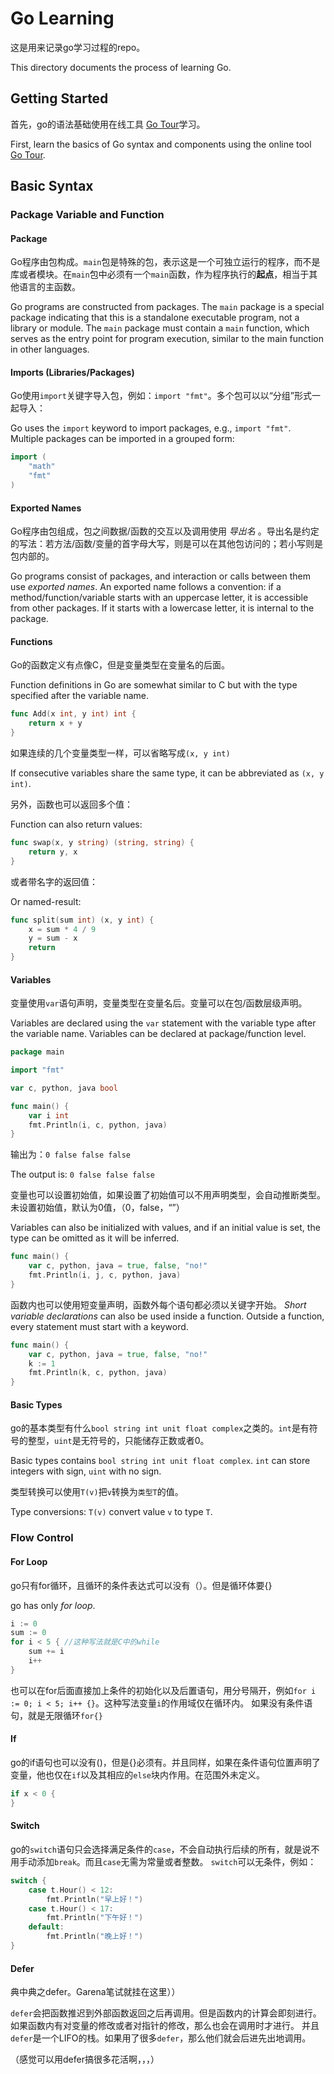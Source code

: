 # Go Learning

这是用来记录go学习过程的repo。

This directory documents the process of learning Go.

## Getting Started

首先，go的语法基础使用在线工具 [Go Tour](https://tour.go-zh.org/basics/1)学习。

First, learn the basics of Go syntax and components using the online tool [Go Tour](https://tour.go-zh.org/basics/1).

## Basic Syntax

### Package Variable and Function

#### Package

Go程序由包构成。`main`包是特殊的包，表示这是一个可独立运行的程序，而不是库或者模块。在`main`包中必须有一个`main`函数，作为程序执行的**起点**，相当于其他语言的主函数。

Go programs are constructed from packages. The `main` package is a special package indicating that this is a standalone executable program, not a library or module. The `main` package must contain a `main` function, which serves as the entry point for program execution, similar to the main function in other languages.

#### Imports (Libraries/Packages)

Go使用`import`关键字导入包，例如：`import "fmt"`。多个包可以以“分组”形式一起导入：

Go uses the `import` keyword to import packages, e.g., `import "fmt"`. Multiple packages can be imported in a grouped form:
```go
import (
    "math"
    "fmt"
)
```

#### Exported Names

Go程序由包组成，包之间数据/函数的交互以及调用使用 _导出名_ 。导出名是约定的写法：若方法/函数/变量的首字母大写，则是可以在其他包访问的；若小写则是包内部的。

Go programs consist of packages, and interaction or calls between them use _exported names_. An exported name follows a convention: if a method/function/variable starts with an uppercase letter, it is accessible from other packages. If it starts with a lowercase letter, it is internal to the package.

#### Functions

Go的函数定义有点像C，但是变量类型在变量名的后面。

Function definitions in Go are somewhat similar to C but with the type specified after the variable name.
```go
func Add(x int, y int) int {
    return x + y
}
```

如果连续的几个变量类型一样，可以省略写成`(x, y int)` 

If consecutive variables share the same type, it can be abbreviated as `(x, y int)`.

另外，函数也可以返回多个值：

Function can also return values:
```go
func swap(x, y string) (string, string) {
    return y, x
}
```

或者带名字的返回值：

Or named-result:
```go
func split(sum int) (x, y int) {
    x = sum * 4 / 9
    y = sum - x
    return
}
```

#### Variables

变量使用`var`语句声明，变量类型在变量名后。变量可以在包/函数层级声明。

Variables are declared using the `var` statement with the variable type after the variable name. Variables can be declared at package/function level.

```go
package main

import "fmt"

var c, python, java bool

func main() {
    var i int
    fmt.Println(i, c, python, java)
}
```
输出为：`0 false false false`  

The output is: `0 false false false`

变量也可以设置初始值，如果设置了初始值可以不用声明类型，会自动推断类型。未设置初始值，默认为0值，（0，false，“”）

Variables can also be initialized with values, and if an initial value is set, the type can be omitted as it will be inferred.

```go
func main() {
    var c, python, java = true, false, "no!"
    fmt.Println(i, j, c, python, java)
}
```

函数内也可以使用短变量声明，函数外每个语句都必须以关键字开始。
_Short variable declarations_ can also be used inside a function. Outside a function, every statement must start with a keyword.

```go
func main() {
    var c, python, java = true, false, "no!"
    k := 1
    fmt.Println(k, c, python, java)
}
```

#### Basic Types

go的基本类型有什么`bool string int unit float complex`之类的。`int`是有符号的整型，`uint`是无符号的，只能储存正数或者0。

Basic types contains `bool string int unit float complex`. `int` can store integers with sign, `uint` with no sign.


类型转换可以使用`T(v)`把`v`转换为`类型T`的值。

Type conversions: `T(v)` convert value `v` to type `T`.

### Flow Control

#### For Loop

go只有for循环，且循环的条件表达式可以没有（）。但是循环体要{}

go has only _for loop_.
```go
i := 0
sum := 0
for i < 5 { //这种写法就是C中的while
    sum += i
    i++
}
```
也可以在for后面直接加上条件的初始化以及后置语句，用分号隔开，例如`for i := 0; i < 5; i++ {}`。这种写法变量`i`的作用域仅在循环内。
如果没有条件语句，就是无限循环`for{}`

#### If

go的if语句也可以没有()，但是{}必须有。并且同样，如果在条件语句位置声明了变量，他也仅在`if`以及其相应的`else`块内作用。在范围外未定义。
```go
if x < 0 {
}
```

#### Switch

go的`switch`语句只会选择满足条件的`case`，不会自动执行后续的所有，就是说不用手动添加`break`。而且`case`无需为常量或者整数。
`switch`可以无条件，例如：
```go
switch {
    case t.Hour() < 12:
        fmt.Println("早上好！")
    case t.Hour() < 17:
        fmt.Println("下午好！")
    default:
        fmt.Println("晚上好！")
}
```

#### Defer

典中典之defer。Garena笔试就挂在这里））

`defer`会把函数推迟到外部函数返回之后再调用。但是函数内的计算会即刻进行。如果函数内有对变量的修改或者对指针的修改，那么也会在调用时才进行。
并且`defer`是一个LIFO的栈。如果用了很多`defer`，那么他们就会后进先出地调用。

（感觉可以用defer搞很多花活啊，，，）
